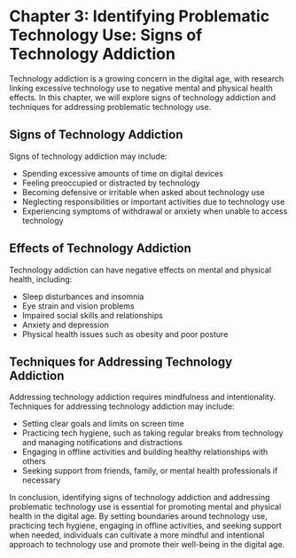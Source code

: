Chapter 3: Identifying Problematic Technology Use: Signs of Technology Addiction
================================================================================

Technology addiction is a growing concern in the digital age, with research linking excessive technology use to negative mental and physical health effects. In this chapter, we will explore signs of technology addiction and techniques for addressing problematic technology use.

Signs of Technology Addiction
-----------------------------

Signs of technology addiction may include:

* Spending excessive amounts of time on digital devices
* Feeling preoccupied or distracted by technology
* Becoming defensive or irritable when asked about technology use
* Neglecting responsibilities or important activities due to technology use
* Experiencing symptoms of withdrawal or anxiety when unable to access technology

Effects of Technology Addiction
-------------------------------

Technology addiction can have negative effects on mental and physical health, including:

* Sleep disturbances and insomnia
* Eye strain and vision problems
* Impaired social skills and relationships
* Anxiety and depression
* Physical health issues such as obesity and poor posture

Techniques for Addressing Technology Addiction
----------------------------------------------

Addressing technology addiction requires mindfulness and intentionality. Techniques for addressing technology addiction may include:

* Setting clear goals and limits on screen time
* Practicing tech hygiene, such as taking regular breaks from technology and managing notifications and distractions
* Engaging in offline activities and building healthy relationships with others
* Seeking support from friends, family, or mental health professionals if necessary

In conclusion, identifying signs of technology addiction and addressing problematic technology use is essential for promoting mental and physical health in the digital age. By setting boundaries around technology use, practicing tech hygiene, engaging in offline activities, and seeking support when needed, individuals can cultivate a more mindful and intentional approach to technology use and promote their well-being in the digital age.
